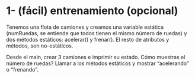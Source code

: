 # 1- (fácil) entrenamiento (opcional)
Tenemos una flota de camiones y creamos una variable estática (numRuedas, se entiende que todos tienen el mismo número de ruedas) y dos métodos estáticos:
acelerar() y frenar(). El resto de atributos y métodos, son no-estáticos.

Desde el main, crear 3 camiones e imprimir su estado. Cómo muestras el número de ruedas?
Llamar a los métodos estáticos y mostrar “acelerando” o “frenando”.
